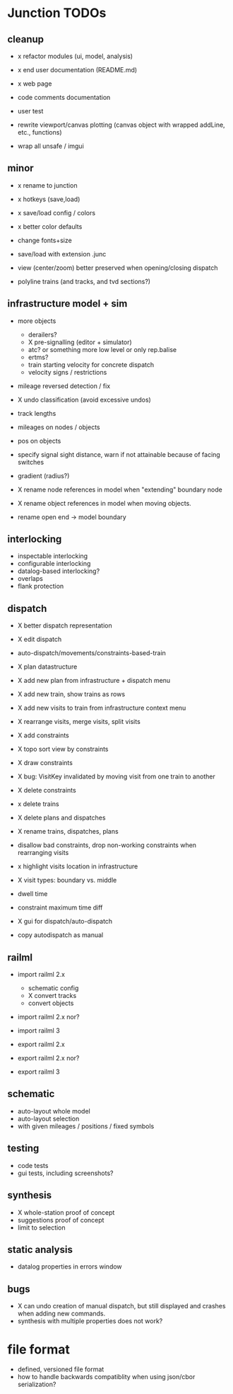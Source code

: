 # Junction TODOs

## cleanup
* x refactor modules (ui, model, analysis)
* x end user documentation (README.md)
* x web page

* code comments documentation
* user test
* rewrite viewport/canvas plotting (canvas object with wrapped addLine, etc., functions)
* wrap all unsafe / imgui

## minor
* x  rename to junction
* x  hotkeys (save,load)
* x save/load config / colors
* x better color defaults
*   change fonts+size
*   save/load with extension .junc

*   view (center/zoom) better preserved when opening/closing dispatch
*   polyline trains (and tracks, and tvd sections?)

## infrastructure model + sim
* more objects
  * derailers?
  * X pre-signalling (editor + simulator)
  * atc? or something more low level
         or only rep.balise
  * ertms?
  * train starting velocity for concrete dispatch
  * velocity signs / restrictions

* mileage reversed detection / fix
* X undo classification (avoid excessive undos)
* track lengths
* mileages on nodes / objects
* pos on objects
* specify signal sight distance, warn if not attainable because of facing switches
* gradient (radius?)

* X rename node references in model when "extending" boundary node
* X rename object references in model when moving objects.

*   rename open end -> model boundary

## interlocking
* inspectable interlocking
* configurable interlocking
* datalog-based interlocking?
* overlaps
* flank protection

## dispatch
* X better dispatch representation
* X edit dispatch

* auto-dispatch/movements/constraints-based-train
 * X plan datastructure
 * X add new plan from infrastructure + dispatch menu
 * X add new train, show trains as rows
 * X add new visits to train from infrastructure context menu
 * X rearrange visits, merge visits, split visits
 * X add constraints
 * X topo sort view by constraints
 * X draw constraints
 * X bug: VisitKey invalidated by moving visit from one train to another
 * X delete constraints
 * x delete trains
 * X delete plans and dispatches
 * X rename trains, dispatches, plans
 *   disallow bad constraints, drop non-working constraints when rearranging visits
 * x highlight visits location in infrastructure
 * X visit types: boundary vs. middle
 *   dwell time
 *   constraint maximum time diff

* X gui for dispatch/auto-dispatch

*   copy autodispatch as manual

## railml

* import railml 2.x 
  * schematic config
  * X  convert tracks
  *    convert objects

* import railml 2.x nor?
* import railml 3
* export railml 2.x
* export railml 2.x nor?
* export railml 3


## schematic
* auto-layout whole model
* auto-layout selection
* with given mileages / positions / fixed symbols


## testing

* code tests
* gui tests, including screenshots?


## synthesis

* X whole-station proof of concept
* suggestions proof of concept
* limit to selection


## static analysis

* datalog properties in errors window


## bugs
* X can undo creation of manual dispatch, but still displayed and crashes when adding new commands.
*   synthesis with multiple properties does not work?


# file format

* defined, versioned file format 
* how to handle backwards compatiblity when using json/cbor serialization?





